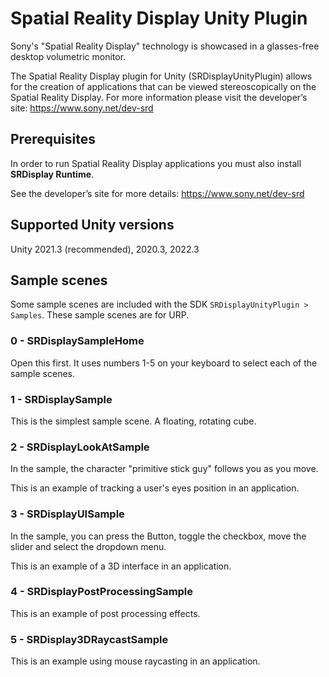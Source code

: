 # Spatial Reality Display Unity Plugin

Sony's "Spatial Reality Display" technology is showcased in a glasses-free desktop volumetric monitor.

The Spatial Reality Display plugin for Unity (SRDisplayUnityPlugin) allows for the creation of applications that can be viewed stereoscopically on the Spatial Reality Display.
For more information please visit the developer’s site: https://www.sony.net/dev-srd


## Prerequisites

In order to run Spatial Reality Display applications you must also install **SRDisplay Runtime**.

See the developer’s site for more details: https://www.sony.net/dev-srd


## Supported Unity versions

Unity 2021.3 (recommended), 2020.3, 2022.3

## Sample scenes

Some sample scenes are included with the SDK `SRDisplayUnityPlugin > Samples`.
These sample scenes are for URP.

### 0 - SRDisplaySampleHome

Open this first. It uses numbers 1-5 on your keyboard to select each of the sample scenes.

### 1 - SRDisplaySample

This is the simplest sample scene. A floating, rotating cube.

### 2 - SRDisplayLookAtSample

In the sample, the character "primitive stick guy" follows you as you move.

This is an example of tracking a user's eyes position in an application.

### 3 - SRDisplayUISample

In the sample, you can press the Button, toggle the checkbox, move the slider and select the dropdown menu.

This is an example of a 3D interface in an application.

### 4 - SRDisplayPostProcessingSample

This is an example of post processing effects.

### 5 - SRDisplay3DRaycastSample

This is an example using mouse raycasting in an application.

